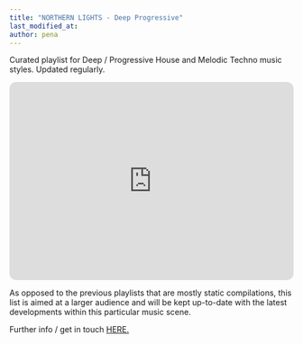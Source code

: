 ```yaml
---
title: "NORTHERN LIGHTS - Deep Progressive"
last_modified_at:
author: pena
---
```


Curated playlist for Deep / Progressive House and Melodic Techno music styles. Updated regularly.

<iframe style="border-radius:12px" src="https://open.spotify.com/embed/playlist/2UqBYrCFTQyl4Tx363tc4r?utm_source=generator" width="100%" height="352" frameBorder="0" allowfullscreen="" allow="autoplay; clipboard-write; encrypted-media; fullscreen; picture-in-picture" loading="lazy"></iframe>

As opposed to the previous playlists that are mostly static compilations, this list is aimed at a larger audience and will be kept up-to-date with the latest developments within this particular music scene.

Further info / get in touch [HERE.](https://gide.community)